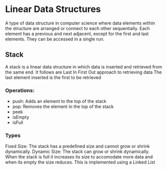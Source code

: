 # Linear Data Structures 
A type of data structure in computer science where data elements within the structure are arranged or connect to each other sequentially. Each element has a previous and next adjacent, except for the first and last elements. They can be accessed in a single run.

## Stack
A stack is a linear data structure in which data is inserted and retrieved from the same end. 
It follows are Last In First Out approach to retrieving data
The last element inserted is the first to be retrieved
### Operations:
- push: Adds an element to the top of the stack
- pop: Removes the element in the top of the stack
- peek
- isEmpty
- isFull

### Types
Fixed Size: The stack has a predefined size and cannot grow or shrink dynamically. 
Dynamic Size: The stack can grow or shrink dynamically. When the stack is full it increases its size to accomodate more data and when its empty the size reduces. This is implemented using a Linked List